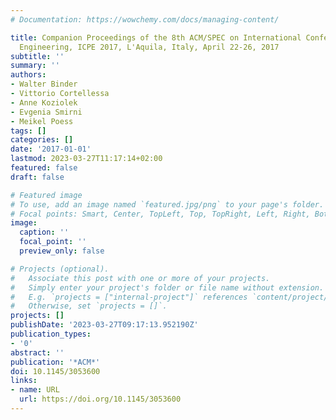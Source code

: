 ```yaml
---
# Documentation: https://wowchemy.com/docs/managing-content/

title: Companion Proceedings of the 8th ACM/SPEC on International Conference on Performance
  Engineering, ICPE 2017, L'Aquila, Italy, April 22-26, 2017
subtitle: ''
summary: ''
authors:
- Walter Binder
- Vittorio Cortellessa
- Anne Koziolek
- Evgenia Smirni
- Meikel Poess
tags: []
categories: []
date: '2017-01-01'
lastmod: 2023-03-27T11:17:14+02:00
featured: false
draft: false

# Featured image
# To use, add an image named `featured.jpg/png` to your page's folder.
# Focal points: Smart, Center, TopLeft, Top, TopRight, Left, Right, BottomLeft, Bottom, BottomRight.
image:
  caption: ''
  focal_point: ''
  preview_only: false

# Projects (optional).
#   Associate this post with one or more of your projects.
#   Simply enter your project's folder or file name without extension.
#   E.g. `projects = ["internal-project"]` references `content/project/deep-learning/index.md`.
#   Otherwise, set `projects = []`.
projects: []
publishDate: '2023-03-27T09:17:13.952190Z'
publication_types:
- '0'
abstract: ''
publication: '*ACM*'
doi: 10.1145/3053600
links:
- name: URL
  url: https://doi.org/10.1145/3053600
---
```

